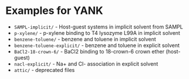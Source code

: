 # Examples for YANK
* `SAMPL-implicit/` - Host-guest systems in implicit solvent from SAMPL
* `p-xylene/` - p-xylene binding to T4 lysozyme L99A in implicit solvent
* `benzene-toluene/` - benzene and toluene in implicit solvent
* `benzene-toluene-explicit/` - benzene and toluene in explicit solvent
* `BaCl2-18-crown-6/` - BaCl2 binding to 18-crown-6 crown ether (host-guest)
* `nacl-explicit/` - Na+ and Cl- association in explicit solvent
* `attic/` - deprecated files

